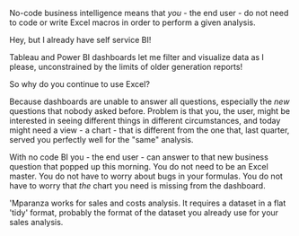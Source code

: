 No-code business intelligence means that *you* - the end user - do not need to code or write Excel macros in order to perform a given analysis. 

Hey, but I already have self service BI! 

Tableau and Power BI dashboards let me filter and visualize data as I please, unconstrained by the limits of older generation reports! 

So why do you continue to use Excel? 

Because dashboards are unable to answer all questions, especially the *new* questions that nobody asked before. Problem is that you, the user, might be interested in seeing different things in different circumstances, and today might need a view - a chart - that is different from the one that, last quarter, served you perfectly well for the "same" analysis. 

With no code BI you - the end user - can answer to that new business question that popped up this morning. You do not need to be an Excel master. You do not have to worry about bugs in your formulas. You do not have to worry that *the* chart you need is missing from the dashboard.

'Mparanza works for sales and costs analysis. It requires a dataset in a flat 'tidy' format, probably the format of the dataset you already use for your sales analysis.


